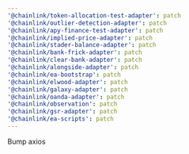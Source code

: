 ```yaml
---
'@chainlink/token-allocation-test-adapter': patch
'@chainlink/outlier-detection-adapter': patch
'@chainlink/apy-finance-test-adapter': patch
'@chainlink/implied-price-adapter': patch
'@chainlink/stader-balance-adapter': patch
'@chainlink/bank-frick-adapter': patch
'@chainlink/clear-bank-adapter': patch
'@chainlink/alongside-adapter': patch
'@chainlink/ea-bootstrap': patch
'@chainlink/elwood-adapter': patch
'@chainlink/galaxy-adapter': patch
'@chainlink/oanda-adapter': patch
'@chainlink/observation': patch
'@chainlink/gsr-adapter': patch
'@chainlink/ea-scripts': patch
---
```


Bump axios
